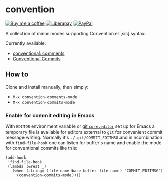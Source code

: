 # convention
[![Buy me a coffee][bmc-badge]][bmc-link]
[![Liberapay][lp-badge]][lp-link]
[![PayPal][ppl-badge]][ppl-link]

A collection of minor modes supporting Convention.el [sic] syntax.

Currently available:
* [conventional: comments][comments]
* [Conventional Commits][commits]

## How to

Clone and install manually, then simply:
* `M-x convention-comments-mode`
* `M-x convention-commits-mode`

### Enable for commit editing in Emacs

With `EDITOR` environment variable or [git `core.editor`][git-editor] set up
for Emacs a temporary file is available for editors external to `git` for
convenient commit message writing. Normally it's `./.git/COMMIT_EDITMSG` and in
ncombination with `find-file-hook` one can listen for buffer's name and enable
the mode for conventional commits like this:

```emacs-lisp
(add-hook
 'find-file-hook
 (lambda (&rest _)
   (when (string= (file-name-base buffer-file-name) "COMMIT_EDITMSG")
     (convention-commits-mode))))
```

[bmc-badge]: https://img.shields.io/badge/-buy_me_a%C2%A0coffee-gray?logo=buy-me-a-coffee
[bmc-link]: https://www.buymeacoffee.com/peterbadida
[ppl-badge]: https://img.shields.io/badge/-paypal-grey?logo=paypal
[ppl-link]: https://paypal.me/peterbadida
[lp-badge]: https://img.shields.io/badge/-liberapay-grey?logo=liberapay
[lp-link]: https://liberapay.com/keyweeusr
[comments]: https://conventionalcomments.org
[commits]: https://www.conventionalcommits.org
[git-editor]: https://git-scm.com/book/en/v2/Customizing-Git-Git-Configuration#_core_editor
